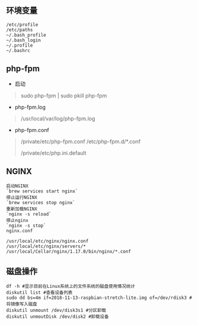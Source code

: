 ## 环境变量

```
/etc/profile 
/etc/paths 
~/.bash_profile 
~/.bash_login 
~/.profile 
~/.bashrc 
```




## php-fpm

* 启动
> sudo php-fpm |
> sudo pkill php-fpm

* php-fpm.log
> /usr/local/var/log/php-fpm.log

* php-fpm.conf
> /private/etc/php-fpm.conf
> /etc/php-fpm.d/*.conf
>
> /private/etc/php.ini.default

## NGINX

```
启动NGINX
`brew services start nginx`
停止运行NGINX
`brew services stop nginx`
重新加载NGINX
`nginx -s reload`
停止nginx
`nginx -s stop`
nginx.conf
```



```
/usr/local/etc/nginx/nginx.conf
/usr/local/etc/nginx/servers/*
/usr/local/Cellar/nginx/1.17.0/bin/nginx/*.conf
```

## 磁盘操作
```
df -h #显示目前在Linux系统上的文件系统的磁盘使用情况统计
diskutil list #查看设备列表
sudo dd bs=4m if=2018-11-13-raspbian-stretch-lite.img of=/dev/rdisk3 #将镜像写入磁盘
diskutil unmount /dev/disk3s1 #分区卸载
diskutil unmoutDisk /dev/disk2 #卸载设备
```


